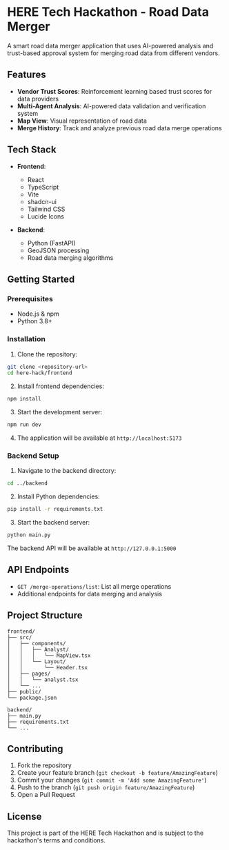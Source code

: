 # HERE Tech Hackathon - Road Data Merger

A smart road data merger application that uses AI-powered analysis and trust-based approval system for merging road data from different vendors.

## Features

- **Vendor Trust Scores**: Reinforcement learning based trust scores for data providers
- **Multi-Agent Analysis**: AI-powered data validation and verification system
- **Map View**: Visual representation of road data
- **Merge History**: Track and analyze previous road data merge operations

## Tech Stack

- **Frontend**:
  - React
  - TypeScript
  - Vite
  - shadcn-ui
  - Tailwind CSS
  - Lucide Icons

- **Backend**:
  - Python (FastAPI)
  - GeoJSON processing
  - Road data merging algorithms

## Getting Started

### Prerequisites

- Node.js & npm
- Python 3.8+

### Installation

1. Clone the repository:
```sh
git clone <repository-url>
cd here-hack/frontend
```

2. Install frontend dependencies:
```sh
npm install
```

3. Start the development server:
```sh
npm run dev
```

4. The application will be available at `http://localhost:5173`

### Backend Setup

1. Navigate to the backend directory:
```sh
cd ../backend
```

2. Install Python dependencies:
```sh
pip install -r requirements.txt
```

3. Start the backend server:
```sh
python main.py
```

The backend API will be available at `http://127.0.0.1:5000`

## API Endpoints

- `GET /merge-operations/list`: List all merge operations
- Additional endpoints for data merging and analysis

## Project Structure

```
frontend/
├── src/
│   ├── components/
│   │   ├── Analyst/
│   │   │   └── MapView.tsx
│   │   └── Layout/
│   │       └── Header.tsx
│   ├── pages/
│   │   └── analyst.tsx
│   └── ...
├── public/
└── package.json

backend/
├── main.py
├── requirements.txt
└── ...
```

## Contributing

1. Fork the repository
2. Create your feature branch (`git checkout -b feature/AmazingFeature`)
3. Commit your changes (`git commit -m 'Add some AmazingFeature'`)
4. Push to the branch (`git push origin feature/AmazingFeature`)
5. Open a Pull Request

## License

This project is part of the HERE Tech Hackathon and is subject to the hackathon's terms and conditions.
